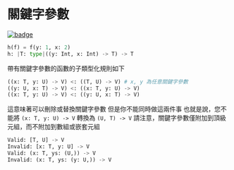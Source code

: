 # 關鍵字參數

[![badge](https://img.shields.io/endpoint.svg?url=https%3A%2F%2Fgezf7g7pd5.execute-api.ap-northeast-1.amazonaws.com%2Fdefault%2Fsource_up_to_date%3Fowner%3Derg-lang%26repos%3Derg%26ref%3Dmain%26path%3Ddoc/EN/syntax/type/advanced/keyword_param.md%26commit_hash%3D06f8edc9e2c0cee34f6396fd7c64ec834ffb5352)](https://gezf7g7pd5.execute-api.ap-northeast-1.amazonaws.com/default/source_up_to_date?owner=erg-lang&repos=erg&ref=main&path=doc/EN/syntax/type/advanced/keyword_param.md&commit_hash=06f8edc9e2c0cee34f6396fd7c64ec834ffb5352)

```python
h(f) = f(y: 1, x: 2)
h: |T: type|((y: Int, x: Int) -> T) -> T
```

帶有關鍵字參數的函數的子類型化規則如下

```python
((x: T, y: U) -> V) <: ((T, U) -> V) # x, y 為任意關鍵字參數
((y: U, x: T) -> V) <: ((x: T, y: U) -> V)
((x: T, y: U) -> V) <: ((y: U, x: T) -> V)
```

這意味著可以刪除或替換關鍵字參數
但是你不能同時做這兩件事
也就是說，您不能將 `(x: T, y: U) -> V` 轉換為 `(U, T) -> V`
請注意，關鍵字參數僅附加到頂級元組，而不附加到數組或嵌套元組

```python
Valid: [T, U] -> V
Invalid: [x: T, y: U] -> V
Valid: (x: T, ys: (U,)) -> V
Invalid: (x: T, ys: (y: U,)) -> V
```